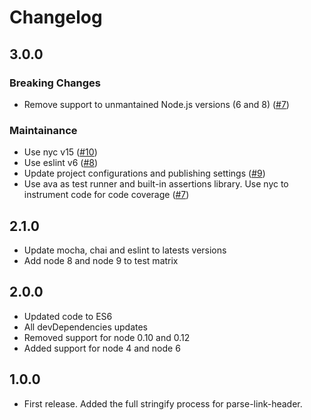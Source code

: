 # Changelog

## 3.0.0
### Breaking Changes
- Remove support to unmantained Node.js versions (6 and 8) ([#7](https://github.com/jonathansamines/format-link-header/pull/7))

### Maintainance
- Use nyc v15 ([#10](https://github.com/jonathansamines/format-link-header/pull/10))
- Use eslint v6 ([#8](https://github.com/jonathansamines/format-link-header/pull/8))
- Update project configurations and publishing settings ([#9](https://github.com/jonathansamines/format-link-header/pull/9))
- Use ava as test runner and built-in assertions library. Use nyc to instrument code for code coverage ([#7](https://github.com/jonathansamines/format-link-header/pull/7))

## 2.1.0
- Update mocha, chai and eslint to latests versions
- Add node 8 and node 9 to test matrix

## 2.0.0
- Updated code to ES6
- All devDependencies updates
- Removed support for node 0.10 and 0.12
- Added support for node 4 and node 6

## 1.0.0
- First release. Added the full stringify process for parse-link-header.
